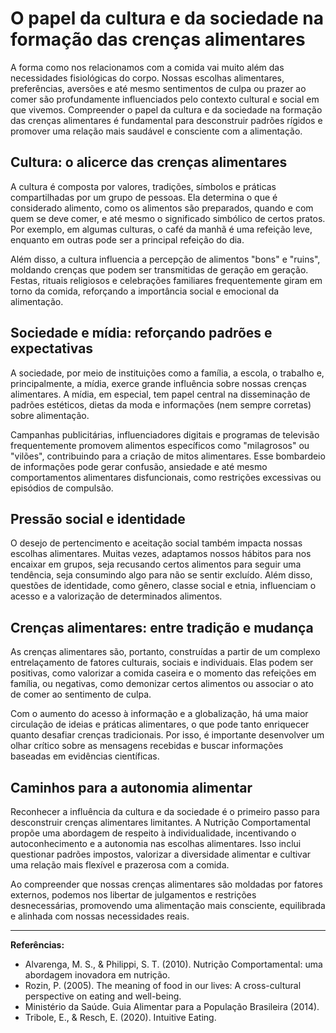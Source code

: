 # O papel da cultura e da sociedade na formação das crenças alimentares

A forma como nos relacionamos com a comida vai muito além das necessidades fisiológicas do corpo. Nossas escolhas alimentares, preferências, aversões e até mesmo sentimentos de culpa ou prazer ao comer são profundamente influenciados pelo contexto cultural e social em que vivemos. Compreender o papel da cultura e da sociedade na formação das crenças alimentares é fundamental para desconstruir padrões rígidos e promover uma relação mais saudável e consciente com a alimentação.

## Cultura: o alicerce das crenças alimentares

A cultura é composta por valores, tradições, símbolos e práticas compartilhadas por um grupo de pessoas. Ela determina o que é considerado alimento, como os alimentos são preparados, quando e com quem se deve comer, e até mesmo o significado simbólico de certos pratos. Por exemplo, em algumas culturas, o café da manhã é uma refeição leve, enquanto em outras pode ser a principal refeição do dia.

Além disso, a cultura influencia a percepção de alimentos "bons" e "ruins", moldando crenças que podem ser transmitidas de geração em geração. Festas, rituais religiosos e celebrações familiares frequentemente giram em torno da comida, reforçando a importância social e emocional da alimentação.

## Sociedade e mídia: reforçando padrões e expectativas

A sociedade, por meio de instituições como a família, a escola, o trabalho e, principalmente, a mídia, exerce grande influência sobre nossas crenças alimentares. A mídia, em especial, tem papel central na disseminação de padrões estéticos, dietas da moda e informações (nem sempre corretas) sobre alimentação.

Campanhas publicitárias, influenciadores digitais e programas de televisão frequentemente promovem alimentos específicos como "milagrosos" ou "vilões", contribuindo para a criação de mitos alimentares. Esse bombardeio de informações pode gerar confusão, ansiedade e até mesmo comportamentos alimentares disfuncionais, como restrições excessivas ou episódios de compulsão.

## Pressão social e identidade

O desejo de pertencimento e aceitação social também impacta nossas escolhas alimentares. Muitas vezes, adaptamos nossos hábitos para nos encaixar em grupos, seja recusando certos alimentos para seguir uma tendência, seja consumindo algo para não se sentir excluído. Além disso, questões de identidade, como gênero, classe social e etnia, influenciam o acesso e a valorização de determinados alimentos.

## Crenças alimentares: entre tradição e mudança

As crenças alimentares são, portanto, construídas a partir de um complexo entrelaçamento de fatores culturais, sociais e individuais. Elas podem ser positivas, como valorizar a comida caseira e o momento das refeições em família, ou negativas, como demonizar certos alimentos ou associar o ato de comer ao sentimento de culpa.

Com o aumento do acesso à informação e a globalização, há uma maior circulação de ideias e práticas alimentares, o que pode tanto enriquecer quanto desafiar crenças tradicionais. Por isso, é importante desenvolver um olhar crítico sobre as mensagens recebidas e buscar informações baseadas em evidências científicas.

## Caminhos para a autonomia alimentar

Reconhecer a influência da cultura e da sociedade é o primeiro passo para desconstruir crenças alimentares limitantes. A Nutrição Comportamental propõe uma abordagem de respeito à individualidade, incentivando o autoconhecimento e a autonomia nas escolhas alimentares. Isso inclui questionar padrões impostos, valorizar a diversidade alimentar e cultivar uma relação mais flexível e prazerosa com a comida.

Ao compreender que nossas crenças alimentares são moldadas por fatores externos, podemos nos libertar de julgamentos e restrições desnecessárias, promovendo uma alimentação mais consciente, equilibrada e alinhada com nossas necessidades reais.

___

**Referências:**

- Alvarenga, M. S., & Philippi, S. T. (2010). Nutrição Comportamental: uma abordagem inovadora em nutrição.  
- Rozin, P. (2005). The meaning of food in our lives: A cross-cultural perspective on eating and well-being.  
- Ministério da Saúde. Guia Alimentar para a População Brasileira (2014).  
- Tribole, E., & Resch, E. (2020). Intuitive Eating.